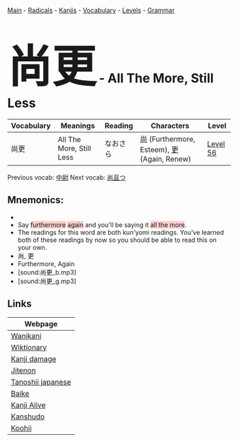 <style> bigfont {font-size: 100px}</style>
[Main](../README.md) -
[Radicals](../radicals.md) -
[Kanjis](../kanjis.md) -
[Vocabulary](../vocabulary.md) -
[Levels](../levels.md) -
[Grammar](../grammar.md)
# <bigfont> 尚更</bigfont> - All The More, Still Less 

| Vocabulary | Meanings | Reading | Characters | Level |
| --- | --- | --- | --- | --- |
| 尚更 | All The More, Still Less | なおさら |  [尚](../kanjis/尚.md) (Furthermore, Esteem), [更](../kanjis/更.md) (Again, Renew) | [Level 56](../levels/wk_level56.md) |

Previous vocab: [中尉](中尉.md) Next vocab: [尚且つ](尚且つ.md) 

## Mnemonics:

* 
* Say <span style="background-color:#ffcccb"> furthermore</span> <span style="background-color:#ffcccb"> again</span> and you'll be saying it <span style="background-color:#ffcccb"> all the more</span>.
* The readings for this word are both kun'yomi readings. You've learned both of these readings by now so you should be able to read this on your own.
* 尚, 更
* Furthermore, Again
* [sound:尚更_b.mp3]
* [sound:尚更_g.mp3]


## Links 

| Webpage |
| --- |
| [Wanikani          ](https://www.wanikani.com/kanji/尚更) |
| [Wiktionary        ](https://en.wiktionary.org/wiki/尚更) |
| [Kanji damage      ](http://www.kanjidamage.com/kanji/search?utf8=✓&q=尚更) |
| [Jitenon           ](https://jitenon.com/kanji/尚更) |
| [Tanoshii japanese ](https://www.tanoshiijapanese.com/dictionary/kanji.cfm?k=尚更) |
| [Baike             ](https://baike.baidu.com/item/尚更) |
| [Kanji Alive       ](https://app.kanjialive.com/尚更) |
| [Kanshudo          ](https://www.kanshudo.com/searchmn?q=尚更) |
| [Koohii            ](https://kanji.koohii.com/study/kanji/尚更) |
